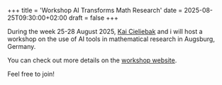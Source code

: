 +++
title = 'Workshop AI Transforms Math Research'
date = 2025-08-25T09:30:00+02:00
draft = false
+++

During the week 25-28 August 2025, [Kai Cieliebak](https://www.uni-augsburg.de/en/fakultaet/mntf/math/prof/geom/kai-cieliebak/) and i will host a workshop on the use of AI tools in mathematical research in Augsburg, Germany.

You can check out more details on the [workshop website](https://www.uni-augsburg.de/en/fakultaet/mntf/math/prof/geom/workshop-aimath/). 

Feel free to join!

